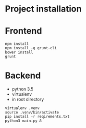 
# Project installation 

# Frontend
    npm install
    npm install -g grunt-cli
    bower install
    grunt
    
# Backend
   - python 3.5
   - virtualenv
   - in root directory


    virtualenv .venv
    source .venv/bin/activate
    pip install -r reqirements.txt
    python3 main.py &